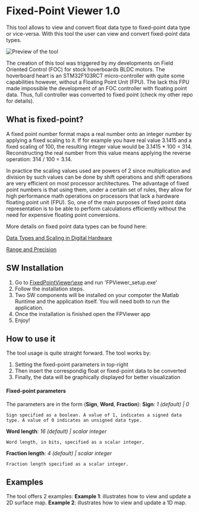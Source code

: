 # Fixed-Point Viewer 1.0

This tool allows to view and convert float data type to fixed-point data type or vice-versa. With this tool the user can view and convert fixed-point data types.

![Preview of the tool](https://raw.githubusercontent.com/EmanuelFeru/FixedPointViewer/master/figures/example1.png)
 
The creation of this tool was triggered by my developments on Field Oriented Control (FOC) for stock hoverboards BLDC motors. The hoverboard heart is an STM32F103RCT micro-controller with quite some capabilities however, without a Floating Point Unit (FPU). The lack this FPU made impossible the development of an FOC controller with floating point data. Thus, full controller was converted to fixed point (check my other repo for details).

## What is fixed-point?

A fixed point number format maps a real number onto an integer number by applying a fixed scaling to it. If for example you have real value 3.1415 and a fixed scaling of 100, the resulting integer value would be 3.1415 * 100 = 314. Reconstructing the real number from this value means applying the reverse operation: 314 / 100 = 3.14.

In practice the scaling values used are powers of 2 since multiplication and division by such values can be done by shift operations and shift operations are very efficient on most processor architectures. The advantage of fixed point numbers is that using them, under a certain set of rules, they allow for high performance math operations on processors that lack a hardware floating point unit (FPU). So, one of the main purposes of fixed point data representation is to be able to perform calculations efficiently without the need for expensive floating point conversions.

More details on fixed point data types can be found here:

[Data Types and Scaling in Digital Hardware](https://nl.mathworks.com/help/fixedpoint/ug/data-types-and-scaling-in-digital-hardware.html)

[Range and Precision](https://nl.mathworks.com/help/fixedpoint/ug/range-and-precision.html)


## SW Installation

1. Go to [FixedPointViewer\exe](https://github.com/EmanuelFeru/FixedPointViewer/tree/master/exe) and run 'FPViewer_setup.exe'
2. Follow the installation steps. 
3. Two SW components will be installed on your compoter the Matlab Runtime and the application itself. You will need both to run the application.
4. Once the installation is finished open the FPViewer app
5. Enjoy!


## How to use it

The tool usage is quite straight forward.  The tool works by:
1. Setting the fixed-point parameters in top-right
2. Then insert the correspondig float or fixed-point data to be converted
3. Finally, the data will be graphically displayed for better visualization

#### Fixed-point parameters
The parameters are in the form (**Sign**, **Word**, **Fraction**):
 **Sign**: *1 (default) | 0*

    Sign specified as a boolean. A value of 1, indicates a signed data type. A value of 0 indicates an unsigned data type.
 **Word length**: *16 (default) | scalar integer*

    Word length, in bits, specified as a scalar integer.
 **Fraction length**: *4 (default) | scalar integer*

    Fraction length specified as a scalar integer.

## Examples

The tool offers 2 examples:
  **Example 1**: illustrates how to view and update a 2D surface map.
  **Example 2**: illustrates how to view and update a 1D map.

<!--stackedit_data:
eyJoaXN0b3J5IjpbMTkyNjI3MzU4NV19
-->

